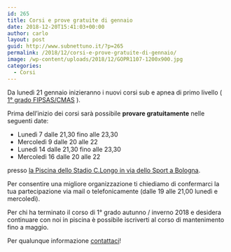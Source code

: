 ```yaml
---
id: 265
title: Corsi e prove gratuite di gennaio
date: 2018-12-20T15:41:03+00:00
author: carlo
layout: post
guid: http://www.subnettuno.it/?p=265
permalink: /2018/12/corsi-e-prove-gratuite-di-gennaio/
image: /wp-content/uploads/2018/12/GOPR1107-1200x900.jpg
categories:
  - Corsi
---
```

Da lunedì 21 gennaio inizieranno i nuovi corsi sub e apnea di primo livello ( [1° grado FIPSAS/CMAS](http://www.subnettuno.it/attivita-didattica/corso-di-1-grado-ar-p1/) ).

Prima dell&#8217;inizio dei corsi sarà possibile **provare gratuitamente** nelle seguenti date:

  * Lunedì 7 dalle 21,30 fino alle 23,30
  * Mercoledì 9 dalle 20 alle 22
  * Lunedì 14 dalle 21,30 fino alle 23,30
  * Mercoledì 16 dalle 20 alle 22

presso [la Piscina dello Stadio C.Longo in via dello Sport a Bologna](http://www.subnettuno.it/dove-siamo/).

Per consentire una migliore organizzazione ti chiediamo di confermarci la tua partecipazione via mail o telefonicamente (dalle 19 alle 21,00 lunedì e mercoledì).

Per chi ha terminato il corso di 1° grado autunno / inverno 2018 e desidera continuare con noi in piscina è possibile iscriverti al corso di mantenimento fino a maggio.

Per qualunque informazione [contattaci](http://www.subnettuno.it/contattaci/)!